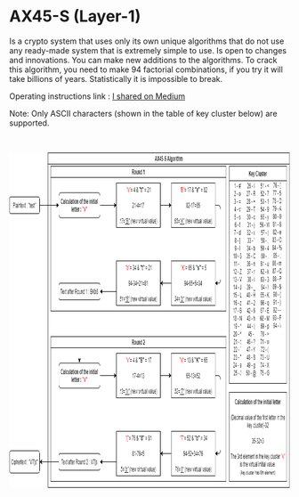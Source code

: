 # AX45-S (Layer-1)
Is a crypto system that uses only its own unique algorithms that do not use any ready-made system that is extremely simple to use. Is open to changes and innovations. You can make new additions to the algorithms. To crack this algorithm, you need to make 94 factorial combinations, if you try it will take billions of years. Statistically it is impossible to break.

Operating instructions link : [I shared on Medium](https://x3beche.medium.com/ax45-s-operating-instructions-4d668d76781)

Note: Only ASCII characters (shown in the table of key cluster below) are supported. 
<p>&nbsp;</p>
<p align="center">
<img width="1022" height="602" src="https://raw.githubusercontent.com/x3beche/AX45-S/master/pdfDocuments/algoritma.png">
</p>
